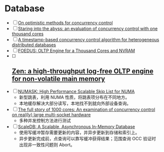 # Database

- [ ] [On optimistic methods for concurrency control](https://doi.org/10.1145/319566.319567)
- [ ] [Staring into the abyss: an evaluation of concurrency control with one thousand cores](https://doi.org/10.14778/2735508.2735511)
- [ ] [A timestamp-based concurrency control algorithm for heterogeneous distributed databases](https://doi.org/10.1109/ICCI.1993.315333)
- [ ] [FOEDUS: OLTP Engine for a Thousand Cores and NVRAM](https://doi.org/10.1145/2723372.2746480)
- [ ] [Zen: a high-throughput log-free OLTP engine for non-volatile main memory](https://doi.org/10.14778/3446095.3446105)
  - 
- [ ] [NUMASK: High Performance Scalable Skip List for NUMA](https://doi.org/10.4230/LIPIcs.DISC.2018.18)
  - 新型跳表，利用 NUMA 性质，将跳表项分布在不同地方。
  - 本地缓存解决大部分读写，本地找不到就向外部设备查询。
- [ ] [The full story of 1000 cores: An examination of concurrency control on real(ly) large multi-socket hardware](https://doi.org/10.1007/s00778-022-00742-4)
  - 多种并发控制方法进行测试
- [ ] [ScaleDB: A Scalable, Asynchronous In-Memory Database](https://www.usenix.org/conference/osdi23/presentation/mehdi)
  - 使用写缓冲暂存需要更新的内容，并异步更新到存储和索引上。
  - 异步更新完成前，点查询可以靠写缓冲获得结果；范围查询 OCC 验证时出现非一致性问题则 Abort。